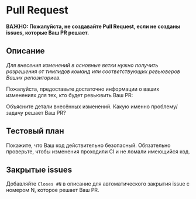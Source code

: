 # Pull Request

**ВАЖНО: Пожалуйста, не создавайте Pull Request, если не созданы issues, которые Ваш PR решает.**

## Описание

*Для внесения изменений в основные ветки нужно получить разрешения от тимлидов команд или соответствующих ревьюверов Ваших репозиториев.*

Пожалуйста, предоставьте достаточно информации о ваших изменениях для тех, кто будет ревьювить Ваш PR:

Объясните детали внесённых изменений. Какую именно проблему/задачу решает Ваш PR?

<!-- Например: добавена система логгирования на основе модуля logging из стандартного библиотеки Python 3. Детали можете посмотреть в закрытых issues. -->

## Тестовый план

Покажите, что Ваш код действительно безопасный. Обязательно проверьте, чтобы изменения проходили CI и не ломали имеющийся код.

## Закрытые issues

Добавляйте `Closes #N` в описание для автоматического закрытия issue с номером N, которое решает Ваш PR.
